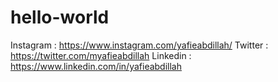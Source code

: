 # hello-world

Instagram : https://www.instagram.com/yafieabdillah/
Twitter   : https://twitter.com/myafieabdillah
Linkedin  : https://www.linkedin.com/in/yafieabdillah
